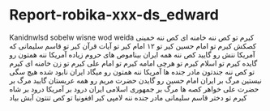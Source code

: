 # Report-robika-xxx-ds_edward
Kanidnwlsd sobelw wisne wod weida
کیرم تو کص ننه خامنه ای کص ننه خمینی کصکش کیرم تو امام حسین کیر تو ۱۲ امام کیر تو آیات قرآن کیر تو قاسم سلیمانی که آمریکا ننش رو گایید کص ننه همه ایران بیناموص های حروم زیاده آمریکا ننه همتون رو گایده کیرم تو اسلام کیرم تو هرچی امامه کیرم تو امام علی کیرم تو زن خامنه ای کیرم تو کص ننه جندتون مادر جنده ها آمریکا ننه همتون رو میگاد ایران نابود شده هیچ سگی نیستین مرگ بر ایران امام حسین رو گایدن حضرت مریم رو همه عربستان گایید مرگ بر حضرت علی خواهر کصه ها
مرگ بر جمهوری اسلامی ایران درود بر آمریکا درود بر شاه کیرم تو دختر قاسم سلیمانی مادر جنده ننه لامپی کیر افغونیا تو کص تنتون آبش بیاد
